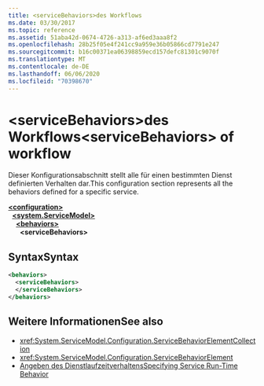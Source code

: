 ```yaml
---
title: <serviceBehaviors>des Workflows
ms.date: 03/30/2017
ms.topic: reference
ms.assetid: 51aba42d-0674-4726-a313-af6ed3aaa8f2
ms.openlocfilehash: 28b25f05e4f241cc9a959e36b05866cd7791e247
ms.sourcegitcommit: b16c00371ea06398859ecd157defc81301c9070f
ms.translationtype: MT
ms.contentlocale: de-DE
ms.lasthandoff: 06/06/2020
ms.locfileid: "70398670"
---
```

# <a name="servicebehaviors-of-workflow"></a><span data-ttu-id="47379-102">\<serviceBehaviors>des Workflows</span><span class="sxs-lookup"><span data-stu-id="47379-102">\<serviceBehaviors> of workflow</span></span>
<span data-ttu-id="47379-103">Dieser Konfigurationsabschnitt stellt alle für einen bestimmten Dienst definierten Verhalten dar.</span><span class="sxs-lookup"><span data-stu-id="47379-103">This configuration section represents all the behaviors defined for a specific service.</span></span>  

[**\<configuration>**](../configuration-element.md)\
&nbsp;&nbsp;[**\<system.ServiceModel>**](system-servicemodel-of-workflow.md)\
&nbsp;&nbsp;&nbsp;&nbsp;[**\<behaviors>**](behaviors-of-workflow.md)\
&nbsp;&nbsp;&nbsp;&nbsp;&nbsp;&nbsp;**\<serviceBehaviors>**  
  
## <a name="syntax"></a><span data-ttu-id="47379-104">Syntax</span><span class="sxs-lookup"><span data-stu-id="47379-104">Syntax</span></span>  
  
```xml  
<behaviors>  
  <serviceBehaviors>  
  </serviceBehaviors>  
</behaviors>  
```  
  
## <a name="see-also"></a><span data-ttu-id="47379-105">Weitere Informationen</span><span class="sxs-lookup"><span data-stu-id="47379-105">See also</span></span>

- <xref:System.ServiceModel.Configuration.ServiceBehaviorElementCollection>
- <xref:System.ServiceModel.Configuration.ServiceBehaviorElement>
- [<span data-ttu-id="47379-106">Angeben des Dienstlaufzeitverhaltens</span><span class="sxs-lookup"><span data-stu-id="47379-106">Specifying Service Run-Time Behavior</span></span>](../../../wcf/specifying-service-run-time-behavior.md)

